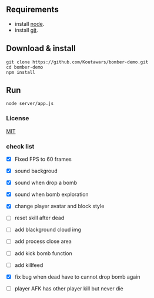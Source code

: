 ## Requirements
* install [node](https://nodejs.org/es/download/). </br>
* install [git](https://git-scm.com/downloads).
## Download & install
```console
git clone https://github.com/Koutawars/bomber-demo.git
cd bomber-demo
npm install
```
## Run
```console
node server/app.js
```
### License

[MIT](/LICENSE)

### check list
- [x] Fixed FPS to 60 frames
- [x] sound backgroud
- [x] sound when drop a bomb
- [x] sound when bomb exploration
- [x] change player avatar and block style
- [ ] reset skill after dead
- [ ] add blackground cloud img
- [ ] add process close area
- [ ] add kick bomb function
- [ ] add killfeed
- [x] fix bug when dead have to cannot drop bomb again
- [ ] player AFK has other player kill but never die

